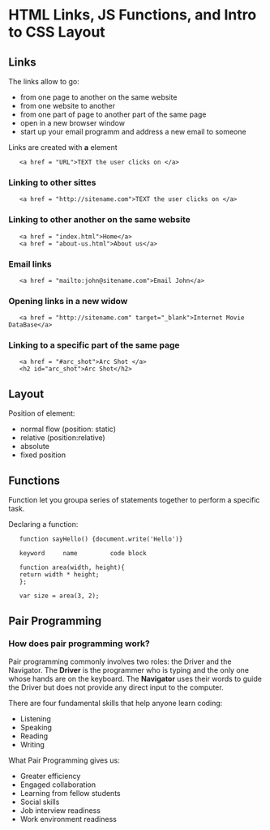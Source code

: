 # HTML Links, JS Functions, and Intro to CSS Layout

## Links

The links allow to go:

- from one page to another on the same website
- from one website to another
- from one part of page to another part of the same page
- open in a new browser window
- start up your email programm and address a new email to someone

Links are created with **a** element
```
   <a href = "URL">TEXT the user clicks on </a>
```
### Linking to other sittes

```
   <a href = "http://sitename.com">TEXT the user clicks on </a>
```

### Linking to other another on the same website

```
   <a href = "index.html">Home</a>
   <a href = "about-us.html">About us</a>
```

### Email links

```
   <a href = "mailto:john@sitename.com">Email John</a>
```
### Opening links in a new widow

```
   <a href = "http://sitename.com" target="_blank">Internet Movie DataBase</a>
```

### Linking to a specific part of the same page

```
   <a href = "#arc_shot">Arc Shot </a>
   <h2 id="arc_shot">Arc Shot</h2>
```

## Layout

Position of element:

- normal flow (position: static)
- relative (position:relative)
- absolute
- fixed position

## Functions

Function let you groupa series of statements together to perform a specific task.

Declaring a function:

```
   function sayHello() {document.write('Hello')}
   
   keyword     name         code block
   
   function area(width, height){
   return width * height;
   };
   
   var size = area(3, 2);
```

## Pair Programming

### How does pair programming work?

Pair programming commonly involves two roles: the Driver and the Navigator. 
The **Driver** is the programmer who is typing and the only one whose hands are on the keyboard. 
The **Navigator** uses their words to guide the Driver but does not provide any direct input to the computer.

There are four fundamental skills that help anyone learn coding:

- Listening
- Speaking
- Reading
- Writing

What Pair Programming gives us:

- Greater efficiency
- Engaged collaboration
- Learning from fellow students
- Social skills
- Job interview readiness
- Work environment readiness
